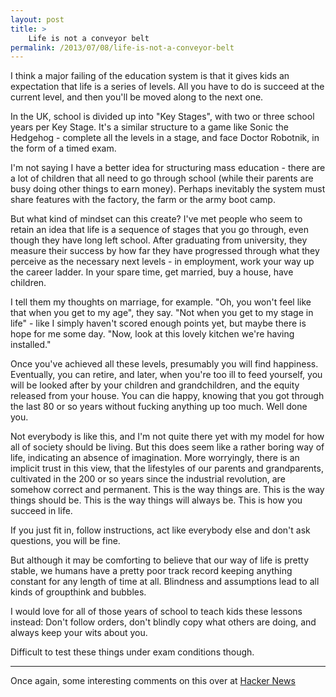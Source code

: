 ```yaml
---
layout: post
title: >
    Life is not a conveyor belt
permalink: /2013/07/08/life-is-not-a-conveyor-belt
---
```

I think a major failing of the education system is that it gives kids an expectation that life is a series of levels. All you have to do is succeed at the current level, and then you'll be moved along to the next one.

In the UK, school is divided up into "Key Stages", with two or three school years per Key Stage. It's a similar structure to a game like Sonic the Hedgehog - complete all the levels in a stage, and face Doctor Robotnik, in the form of a timed exam.

I'm not saying I have a better idea for structuring mass education - there are a lot of children that all need to go through school (while their parents are busy doing other things to earn money). Perhaps inevitably the system must share features with the factory, the farm or the army boot camp.

But what kind of mindset can this create? I've met people who seem to retain an idea that life is a sequence of stages that you go through, even though they have long left school. After graduating from university, they measure their success by how far they have progressed through what they perceive as the necessary next levels - in employment, work your way up the career ladder. In your spare time, get married, buy a house, have children.

I tell them my thoughts on marriage, for example. "Oh, you won't feel like that when you get to my age", they say. "Not when you get to my stage in life" - like I simply haven't scored enough points yet, but maybe there is hope for me some day. "Now, look at this lovely kitchen we're having installed."

Once you've achieved all these levels, presumably you will find happiness. Eventually, you can retire, and later, when you're too ill to feed yourself, you will be looked after by your children and grandchildren, and the equity released from your house. You can die happy, knowing that you got through the last 80 or so years without fucking anything up too much. Well done you.

Not everybody is like this, and I'm not quite there yet with my model for how all of society should be living. But this does seem like a rather boring way of life, indicating an absence of imagination. More worryingly, there is an implicit trust in this view, that the lifestyles of our parents and grandparents, cultivated in the 200 or so years since the industrial revolution, are somehow correct and permanent. This is the way things are. This is the way things should be. This is the way things will always be. This is how you succeed in life.

If you just fit in, follow instructions, act like everybody else and don't ask questions, you will be fine.

But although it may be comforting to believe that our way of life is pretty stable, we humans have a pretty poor track record keeping anything constant for any length of time at all. Blindness and assumptions lead to all kinds of groupthink and bubbles.

I would love for all of those years of school to teach kids these lessons instead: Don't follow orders, don't blindly copy what others are doing, and always keep your wits about you.

Difficult to test these things under exam conditions though.

---

Once again, some interesting comments on this over at <a href="https://news.ycombinator.com/item?id=6005877">Hacker News</a>